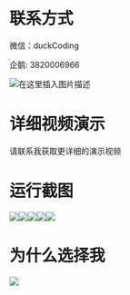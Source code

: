 # 联系方式

微信：duckCoding

企鹅: 3820006966

![在这里插入图片描述](http://upload.cxycsx.vip/91ab4bcb4f2c4c6db86365bb6d6e9c62.jpeg)

# 详细视频演示

请联系我获取更详细的演示视频

# 运行截图

![](http://www.bysj52.com/uploadfile/ueditor/image/202306/%E6%AF%95%E8%AE%BEspringboot223%E5%9F%BA%E4%BA%8Espringboot%E7%9A%84%E4%BF%A1%E6%81%AF%E6%8A%80%E6%9C%AF%E7%9F%A5%E8%AF%86%E8%B5%9B%E7%B3%BB%E7%BB%9F%E7%9A%84%E6%AF%95%E4%B8%9A%E8%AE%BE%E8%AE%A1/2.png)![](http://www.bysj52.com/uploadfile/ueditor/image/202306/%E6%AF%95%E8%AE%BEspringboot223%E5%9F%BA%E4%BA%8Espringboot%E7%9A%84%E4%BF%A1%E6%81%AF%E6%8A%80%E6%9C%AF%E7%9F%A5%E8%AF%86%E8%B5%9B%E7%B3%BB%E7%BB%9F%E7%9A%84%E6%AF%95%E4%B8%9A%E8%AE%BE%E8%AE%A1/5.png)![](http://www.bysj52.com/uploadfile/ueditor/image/202306/%E6%AF%95%E8%AE%BEspringboot223%E5%9F%BA%E4%BA%8Espringboot%E7%9A%84%E4%BF%A1%E6%81%AF%E6%8A%80%E6%9C%AF%E7%9F%A5%E8%AF%86%E8%B5%9B%E7%B3%BB%E7%BB%9F%E7%9A%84%E6%AF%95%E4%B8%9A%E8%AE%BE%E8%AE%A1/1.png)![](http://www.bysj52.com/uploadfile/ueditor/image/202306/%E6%AF%95%E8%AE%BEspringboot223%E5%9F%BA%E4%BA%8Espringboot%E7%9A%84%E4%BF%A1%E6%81%AF%E6%8A%80%E6%9C%AF%E7%9F%A5%E8%AF%86%E8%B5%9B%E7%B3%BB%E7%BB%9F%E7%9A%84%E6%AF%95%E4%B8%9A%E8%AE%BE%E8%AE%A1/3.png)![](http://www.bysj52.com/uploadfile/ueditor/image/202306/%E6%AF%95%E8%AE%BEspringboot223%E5%9F%BA%E4%BA%8Espringboot%E7%9A%84%E4%BF%A1%E6%81%AF%E6%8A%80%E6%9C%AF%E7%9F%A5%E8%AF%86%E8%B5%9B%E7%B3%BB%E7%BB%9F%E7%9A%84%E6%AF%95%E4%B8%9A%E8%AE%BE%E8%AE%A1/4.png)

# 为什么选择我

![](http://upload.cxycsx.vip/%E7%A8%8B%E5%BA%8F%E8%AE%BE%E8%AE%A1.png)

